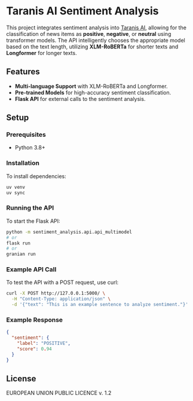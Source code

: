 # Taranis AI Sentiment Analysis

This project integrates sentiment analysis into [Taranis AI](https://github.com/taranis-ai/taranis-ai), allowing for the classification of news items as **positive**, **negative**, or **neutral** using transformer models. The API intelligently chooses the appropriate model based on the text length, utilizing **XLM-RoBERTa** for shorter texts and **Longformer** for longer texts.

## Features

- **Multi-language Support** with XLM-RoBERTa and Longformer.
- **Pre-trained Models** for high-accuracy sentiment classification.
- **Flask API** for external calls to the sentiment analysis.

## Setup

### Prerequisites

- Python 3.8+

### Installation

To install dependencies:

```bash
uv venv
uv sync
```

### Running the API

To start the Flask API:

```bash
python -m sentiment_analysis.api.api_multimodel
# or
flask run
# or
granian run
```

### Example API Call

To test the API with a POST request, use curl:

```bash
curl -X POST http://127.0.0.1:5000/ \
  -H "Content-Type: application/json" \
  -d '{"text": "This is an example sentence to analyze sentiment."}'
```

### Example Response

```json
{
  "sentiment": {
    "label": "POSITIVE",
    "score": 0.94
  }
}
```

## License

EUROPEAN UNION PUBLIC LICENCE v. 1.2
